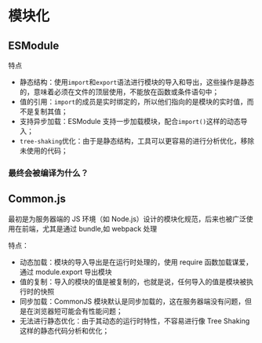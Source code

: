 # 模块化

## ESModule

特点

- 静态结构：使用`import`和`export`语法进行模块的导入和导出，这些操作是静态的，意味着必须在文件的顶层使用，不能放在函数或条件语句中；
- 值的引用：`import`的成员是实时绑定的，所以他们指向的是模块的实时值，而不是复制其值；
- 支持异步加载：ESModule 支持一步加载模块，配合`import()`这样的动态导入；
- `tree-shaking`优化：由于是静态结构，工具可以更容易的进行分析优化，移除未使用的代码；

### 最终会被编译为什么？

## Common.js

最初是为服务器端的 JS 环境（如 Node.js）设计的模块化规范，后来也被广泛使用在前端，尤其是通过 bundle,如 webpack 处理

特点：

- 动态加载：模块的导入导出是在运行时处理的，使用 require 函数加载谋爱，通过 module.export 导出模块
- 值的复制：导入的模块的值是被复制的，也就是说，任何导入的值是模块被执行时的快照
- 同步加载：CommonJS 模块默认是同步加载的，这在服务器端没有问题，但是在浏览器短可能会有性能问题；
- 无法进行静态优化：由于其动态的运行时特性，不容易进行像 Tree Shaking 这样的静态代码分析和优化；
